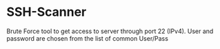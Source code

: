 # SSH-Scanner
Brute Force tool to get access to server through port 22 (IPv4). User and password are chosen from the list of common User/Pass
